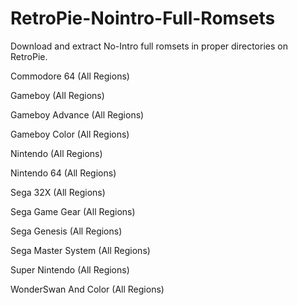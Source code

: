 # RetroPie-Nointro-Full-Romsets
Download and extract No-Intro full romsets in proper directories on RetroPie.

Commodore 64 (All Regions)

Gameboy (All Regions)

Gameboy Advance (All Regions)

Gameboy Color (All Regions)

Nintendo (All Regions)

Nintendo 64 (All Regions)

Sega 32X (All Regions)

Sega Game Gear (All Regions)

Sega Genesis (All Regions)

Sega Master System (All Regions)

Super Nintendo (All Regions)

WonderSwan And Color (All Regions)